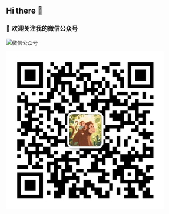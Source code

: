 ## Hi there 👋
### 📱 欢迎关注我的微信公众号
![微信公众号](https://img.shields.io/badge/微信公众号-宸良手纪-07C160?style=for-the-badge&logo=wechat&logoColor=white)

![二维码](./images/qrcode.jpg)

<!--
**sapchen/sapchen** is a ✨ _special_ ✨ repository because its `README.md` (this file) appears on your GitHub profile.

Here are some ideas to get you started:

- 🔭 I’m currently working on ...
- 🌱 I’m currently learning ...
- 👯 I’m looking to collaborate on ...
- 🤔 I’m looking for help with ...
- 💬 Ask me about ...
- 📫 How to reach me: ...
- 😄 Pronouns: ...
- ⚡ Fun fact: ...
-->
